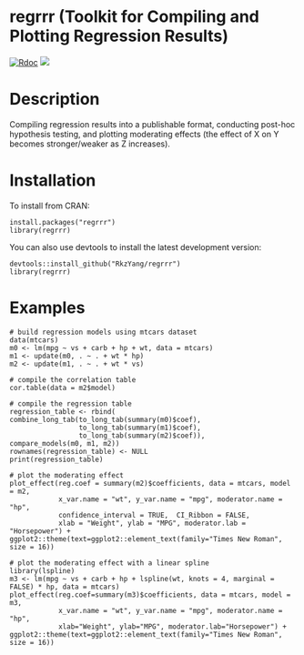 # regrrr (Toolkit for Compiling and Plotting Regression Results)
[![Rdoc](https://www.rdocumentation.org/badges/version/regrrr)](https://www.rdocumentation.org/packages/regrrr)
[![](https://cranlogs.r-pkg.org/badges/regrrr)](https://cran.r-project.org/package=regrrr)

# Description
Compiling regression results into a publishable format, conducting post-hoc hypothesis testing, and plotting moderating effects (the effect of X on Y becomes stronger/weaker as Z increases).

# Installation
To install from CRAN:
```
install.packages("regrrr")
library(regrrr)
```
You can also use devtools to install the latest development version:
```
devtools::install_github("RkzYang/regrrr")
library(regrrr)
```

# Examples 
```
# build regression models using mtcars dataset
data(mtcars)
m0 <- lm(mpg ~ vs + carb + hp + wt, data = mtcars)
m1 <- update(m0, . ~ . + wt * hp)
m2 <- update(m1, . ~ . + wt * vs)
```

```
# compile the correlation table
cor.table(data = m2$model)
```

```
# compile the regression table
regression_table <- rbind(
combine_long_tab(to_long_tab(summary(m0)$coef),
                 to_long_tab(summary(m1)$coef),
                 to_long_tab(summary(m2)$coef)),
compare_models(m0, m1, m2))
rownames(regression_table) <- NULL
print(regression_table)
```

```
# plot the moderating effect
plot_effect(reg.coef = summary(m2)$coefficients, data = mtcars, model = m2,
            x_var.name = "wt", y_var.name = "mpg", moderator.name = "hp",
            confidence_interval = TRUE,  CI_Ribbon = FALSE, 
            xlab = "Weight", ylab = "MPG", moderator.lab = "Horsepower") +
ggplot2::theme(text=ggplot2::element_text(family="Times New Roman", size = 16))
```

```
# plot the moderating effect with a linear spline
library(lspline)
m3 <- lm(mpg ~ vs + carb + hp + lspline(wt, knots = 4, marginal = FALSE) * hp, data = mtcars)
plot_effect(reg.coef=summary(m3)$coefficients, data = mtcars, model = m3, 
            x_var.name = "wt", y_var.name = "mpg", moderator.name = "hp",
            xlab="Weight", ylab="MPG", moderator.lab="Horsepower") +
ggplot2::theme(text=ggplot2::element_text(family="Times New Roman", size = 16))
```
